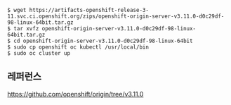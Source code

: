 ```
$ wget https://artifacts-openshift-release-3-11.svc.ci.openshift.org/zips/openshift-origin-server-v3.11.0-d0c29df-98-linux-64bit.tar.gz
$ tar xvfz openshift-origin-server-v3.11.0-d0c29df-98-linux-64bit.tar.gz
$ cd openshift-origin-server-v3.11.0-d0c29df-98-linux-64bit
$ sudo cp openshift oc kubectl /usr/local/bin
$ sudo oc cluster up

```

## 레퍼런스 ##

https://github.com/openshift/origin/tree/v3.11.0
